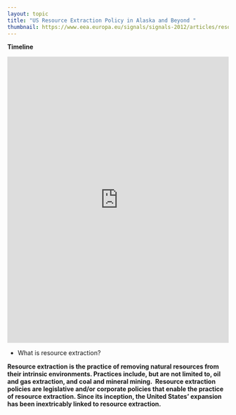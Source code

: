 ```yaml
---
layout: topic
title: "US Resource Extraction Policy in Alaska and Beyond "
thumbnail: https://www.eea.europa.eu/signals/signals-2012/articles/resource-extraction/image
---
```


**Timeline**

<center>
   <embed>
       <iframe class="" align=middle "" src='https://cdn.knightlab.com/libs/timeline3/latest/embed/index.html?source=18ViDbnMAnZYfkaeMPILOFkQzjR5R2L4RA2TLInVDWRE&font=Default&lang=en&initial_zoom=2&height=650' width='100%' height='650' webkitallowfullscreen mozallowfullscreen allowfullscreen frameborder='0'></iframe>
   </embed>
</center>

* What is resource extraction?

**Resource extraction is the practice of removing natural resources from their intrinsic environments. Practices include, but are not limited to, oil and gas extraction, and coal and mineral mining.  Resource extraction policies are legislative and/or corporate policies that enable the practice of resource extraction. Since its inception, the United States’ expansion has been inextricably linked to resource extraction.**